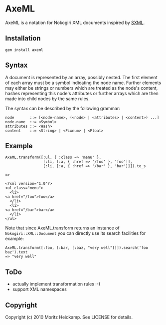 # AxeML

AxeML is a notation for Nokogiri XML documents inspired by [SXML](http://okmij.org/ftp/Scheme/SXML.html).

## Installation

    gem install axeml

## Syntax

A document is represented by an array, possibly nested. The first
element of each array must be a symbol indicating the node
name. Further elements may either be strings or numbers which are
treated as the node's content, hashes representing this node's
attributes or further arrays which are then made into child nodes by
the same rules.

The syntax can be described by the following grammar:

    node       ::= [<node-name>, (<node> | <attributes> | <content>) ...]
    node-name  ::= <Symbol>
    attributes ::= <Hash>
    content    ::= <String> | <Fixnum> | <Float>


## Example

    AxeML.transform([:ul, { :class => 'menu' },
                     [:li, [:a, { :href => '/foo' }, 'foo']],
                     [:li, [:a, { :href => '/bar' }, 'bar']]]).to_s

    =>

    <?xml version="1.0"?>
    <ul class="menu">
      <li>
	<a href="/foo">foo</a>
      </li>
      <li>
	<a href="/bar">bar</a>
      </li>
    </ul>
    

Note that since AxeML.transform returns an instance of
`Nokogiri::XML::Document` you can directly use its search facilities
for example:

    AxeML.transform([:foo, [:bar, [:baz, "very well"]]]).search('foo baz').text
    => "very well"

    
## ToDo

* actually implement transformation rules :-)
* support XML namespaces

## Copyright

Copyright (c) 2010 Moritz Heidkamp. See LICENSE for details.
